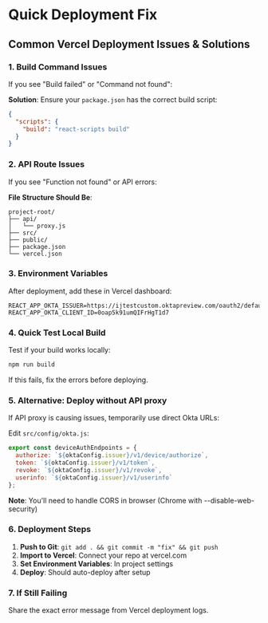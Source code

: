 # Quick Deployment Fix

## Common Vercel Deployment Issues & Solutions

### 1. **Build Command Issues**
If you see "Build failed" or "Command not found":

**Solution**: Ensure your `package.json` has the correct build script:
```json
{
  "scripts": {
    "build": "react-scripts build"
  }
}
```

### 2. **API Route Issues**
If you see "Function not found" or API errors:

**File Structure Should Be**:
```
project-root/
├── api/
│   └── proxy.js
├── src/
├── public/
├── package.json
└── vercel.json
```

### 3. **Environment Variables**
After deployment, add these in Vercel dashboard:
```
REACT_APP_OKTA_ISSUER=https://ijtestcustom.oktapreview.com/oauth2/default
REACT_APP_OKTA_CLIENT_ID=0oap5k91umQIFrHgT1d7
```

### 4. **Quick Test Local Build**
Test if your build works locally:
```bash
npm run build
```

If this fails, fix the errors before deploying.

### 5. **Alternative: Deploy without API proxy**
If API proxy is causing issues, temporarily use direct Okta URLs:

Edit `src/config/okta.js`:
```javascript
export const deviceAuthEndpoints = {
  authorize: `${oktaConfig.issuer}/v1/device/authorize`,
  token: `${oktaConfig.issuer}/v1/token`,
  revoke: `${oktaConfig.issuer}/v1/revoke`,
  userinfo: `${oktaConfig.issuer}/v1/userinfo`
};
```

**Note**: You'll need to handle CORS in browser (Chrome with --disable-web-security)

### 6. **Deployment Steps**
1. **Push to Git**: `git add . && git commit -m "fix" && git push`
2. **Import to Vercel**: Connect your repo at vercel.com
3. **Set Environment Variables**: In project settings
4. **Deploy**: Should auto-deploy after setup

### 7. **If Still Failing**
Share the exact error message from Vercel deployment logs. 